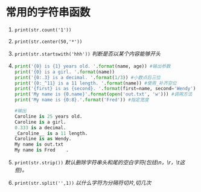 # 常用的字符串函数

1. `print(str.count('1'))`

2. `print(str.center(50,'*'))`

3. `print(str.startswith('hhh'))`    *判断是否以某个内容能够开头*

4. ```python
   print('{0} is {1} years old. '.format(name, age)) #输出参数  
   print('{0} is a girl. '.format(name))  
   print('{0:.3} is a decimal. '.format(1/3)) #小数点后三位  
   print('{0:_^11} is a 11 length. '.format(name)) #使用_补齐空位  
   print('{first} is as {second}. '.format(first=name, second='Wendy')) #别名替换  
   print('My name is {0.name}'.format(open('out.txt', 'w'))) #调用方法  
   print('My name is {0:8}.'.format('Fred')) #指定宽度  
   ```

   ```python
   #输出
   Caroline is 25 years old.   
   Caroline is a girl.   
   0.333 is a decimal.   
   _Caroline__ is a 11 length.   
   Caroline is as Wendy.   
   My name is out.txt  
   My name is Fred    .  
   ```

5. `print(str.strip())`  *默认删除字符串头和尾的空白字符(包括\n，\r，\t这些)。*

6. `print(str.split('',1))`   *以什么字符为分隔符切片,切几次*

